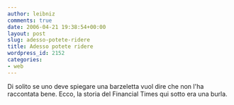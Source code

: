```yaml
---
author: leibniz
comments: true
date: 2006-04-21 19:38:54+00:00
layout: post
slug: adesso-potete-ridere
title: Adesso potete ridere
wordpress_id: 2152
categories:
- web
---
```


Di solito se uno deve spiegare una barzeletta vuol dire che non l'ha raccontata bene. Ecco, la storia del Financial Times qui sotto era una burla.
